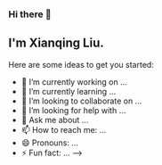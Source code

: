 ### Hi there 👋
## I'm Xianqing Liu.

Here are some ideas to get you started:

- 🔭 I’m currently working on ...
- 🌱 I’m currently learning ...
- 👯 I’m looking to collaborate on ...
- 🤔 I’m looking for help with ...
- 💬 Ask me about ...
- 📫 How to reach me: ...
- 😄 Pronouns: ...
- ⚡ Fun fact: ...
-->

<!--
**Xianqing98/Xianqing98** is a ✨ _special_ ✨ repository because its `README.md` (this file) appears on your GitHub profile.
